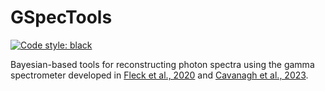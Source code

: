 # GSpecTools

[![Code style: black](https://img.shields.io/badge/code%20style-black-000000.svg)](https://github.com/psf/black)

Bayesian-based tools for reconstructing photon spectra using the gamma
spectrometer developed in [Fleck et al., 2020](https://doi.org/10.1038/s41598-020-66832-x) 
and [Cavanagh et al., 2023](https://doi.org/10.1103/PhysRevResearch.5.043046).

